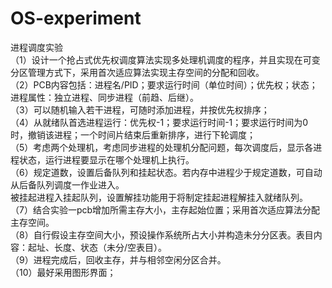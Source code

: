 # OS-experiment
进程调度实验   
（1）设计一个抢占式优先权调度算法实现多处理机调度的程序，并且实现在可变分区管理方式下，采用首次适应算法实现主存空间的分配和回收。     
（2）PCB内容包括：进程名/PID；要求运行时间（单位时间）；优先权；状态；进程属性：独立进程、同步进程（前趋、后继）。    
（3）可以随机输入若干进程，可随时添加进程，并按优先权排序；    
（4）从就绪队首选进程运行：优先权-1；要求运行时间-1；要求运行时间为0时，撤销该进程；一个时间片结束后重新排序，进行下轮调度；    
（5）考虑两个处理机，考虑同步进程的处理机分配问题，每次调度后，显示各进程状态，运行进程要显示在哪个处理机上执行。   
（6）规定道数，设置后备队列和挂起状态。若内存中进程少于规定道数，可自动从后备队列调度一作业进入。               
    被挂起进程入挂起队列，设置解挂功能用于将制定挂起进程解挂入就绪队列。  （7）结合实验一pcb增加所需主存大小，主存起始位置；采用首次适应算法分配主存空间。    
（8）自行假设主存空间大小，预设操作系统所占大小并构造未分分区表。表目内容：起址、长度、状态（未分/空表目）。    
（9）进程完成后，回收主存，并与相邻空闲分区合并。     
（10）最好采用图形界面；
